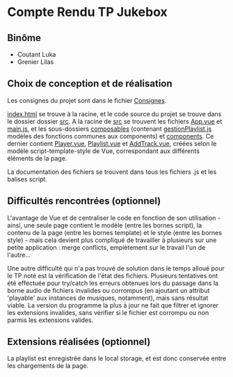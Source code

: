 # Compte Rendu TP Jukebox

## Binôme
- Coutant Luka
- Grenier Lilas

## Choix de conception et de réalisation
Les consignes du projet sont dans le fichier [Consignes](Consignes.md).  

[index.html](index.html) se trouve à la racine, et le code source du projet se trouve dans le dossier dossier [src](src). A la racine de [src](src) se trouvent les fichiers [App.vue](src/App.vue) et [main.js](src/main.js), et les sous-dossiers [composables](src/composables) (contenant [gestionPlaylist.js](src/composables/gestionPlaylist.js) modèles des fonctions communes aux components) et [components](src/components). Ce dernier contient [Player.vue](src/components/Player.vue), [Playlist.vue](src/components/Playlist.vue) et [AddTrack.vue](src/components/AddTrack.vue), créées selon le modèle script-template-style de Vue, correspondant aux différents éléments de la page.  

La documentation des fichiers se trouvent dans tous les fichiers .js et les balises script.

## Difficultés rencontrées (optionnel)
L'avantage de Vue et de centraliser le code en fonction de son utilisation - ainsi, une seule page contient le modèle (entre les bornes script), la contenu de la page (entre les bornes template) et le style (entre les bornes style) - mais cela devient plus compliqué de travailler à plusieurs sur une petite application : merge conflicts, empiètement sur le travail l'un de l'autre...  

Une autre difficulté qui n'a pas trouvé de solution dans le temps alloué pour le TP noté est la vérification de l'état des fichiers. Plusieurs tentatives ont été effectuée pour try/catch les erreurs obtenues lors du passage dans la borne audio de fichiers invalides ou corrompus (en ajoutant un attribut 'playable' aux instances de musiques, notamment), mais sans résultat viable. La version du programme la plus à jour ne fait que filtrer et ignorer les extensions invalides, sans vérifier si le fichier est corrompu ou non parmis les extensions valides.

## Extensions réalisées (optionnel)
La playlist est enregistrée dans le local storage, et est donc conservée entre les chargements de la page.